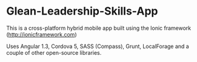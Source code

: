 # Glean-Leadership-Skills-App

This is a cross-platform hybrid mobile app built using the Ionic framework (http://ionicframework.com)

Uses Angular 1.3, Cordova 5, SASS (Compass), Grunt, LocalForage and a couple of other open-source libraries.
